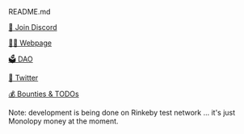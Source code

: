 README.md

[💬 Join Discord](https://discord.gg/6gJudaNz)

[👩‍💻 Webpage](https://www.coffeepals.xyz)

[🗳 DAO](https://rinkeby.juicebox.money/#/p/coffeepals)

[🐥 Twitter](https://twitter.com/coffeepalsxyz)

[💰 Bounties & TODOs](https://app.dework.xyz/coffeepals/main-project-1945)

Note: development is being done on Rinkeby test network ... it's just Monolopy money at the moment. 
